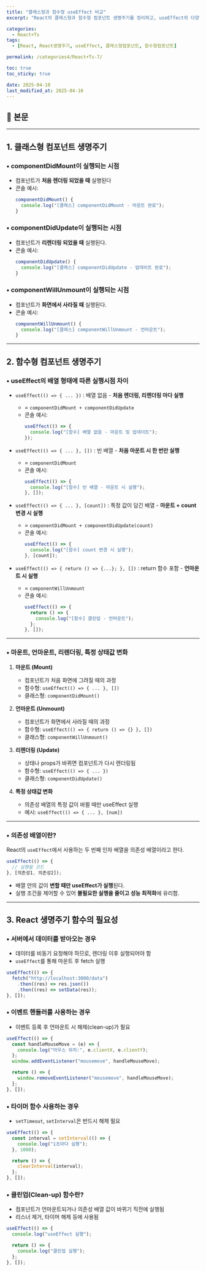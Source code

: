 ```yaml
---
title: "클래스형과 함수형 useEffect 비교"
excerpt: "React의 클래스형과 함수형 컴포넌트 생명주기를 정리하고, useEffect의 다양한 실행 시점과 클린업(clean-up) 함수를 정리해 봤습니다."

categories:
  - React+Ts
tags:
  - [React, React생명주기, useEffect, 클래스형컴포넌트, 함수형컴포넌트]

permalink: /categories4/React+Ts-7/

toc: true
toc_sticky: true

date: 2025-04-10
last_modified_at: 2025-04-10
---
```


## 🦥 본문

---

## 1. 클래스형 컴포넌트 생명주기

### • componentDidMount이 실행되는 시점

- 컴포넌트가 **처음 렌더링 되었을 때** 실행된다
- 콘솔 예시:
  ```js
  componentDidMount() {
    console.log("[클래스] componentDidMount - 마운트 완료");
  }
  ```

### • componentDidUpdate이 실행되는 시점

- 컴포넌트가 **리렌더링 되었을 때** 실행된다.
- 콘솔 예시:
  ```js
  componentDidUpdate() {
    console.log("[클래스] componentDidUpdate - 업데이트 완료");
  }
  ```

### • componentWillUnmount이 실행되는 시점

- 컴포넌트가 **화면에서 사라질 때** 실행된다.
- 콘솔 예시:
  ```js
  componentWillUnmount() {
    console.log("[클래스] componentWillUnmount - 언마운트");
  }
  ```

---

## 2. 함수형 컴포넌트 생명주기

### • useEffect의 배열 형태에 따른 실행시점 차이

- `useEffect(() => { ... })` : 배열 없음 - **처음 렌더링, 리렌더링 마다 실행**

  - = `componentDidMount + componentDidUpdate`
  - 콘솔 예시:
    ```js
    useEffect(() => {
      console.log("[함수] 배열 없음 - 마운트 및 업데이트");
    });
    ```

- `useEffect(() => { ... }, [])` : 빈 배열 - **처음 마운트 시 한 번만 실행**

  - = `componentDidMount`
  - 콘솔 예시:
    ```js
    useEffect(() => {
      console.log("[함수] 빈 배열 - 마운트 시 실행");
    }, []);
    ```

- `useEffect(() => { ... }, [count])` : 특정 값이 담긴 배열 - **마운트 + count 변경 시 실행**

  - = `componentDidMount + componentDidUpdate(count)`
  - 콘솔 예시:
    ```js
    useEffect(() => {
      console.log("[함수] count 변경 시 실행");
    }, [count]);
    ```

- `useEffect(() => { return () => {...}; }, [])` : return 함수 포함 - **언마운트 시 실행**
  - = `componentWillUnmount`
  - 콘솔 예시:
    ```js
    useEffect(() => {
      return () => {
        console.log("[함수] 클린업 - 언마운트");
      };
    }, []);
    ```

---

### • 마운트, 언마운트, 리렌더링, 특정 상태값 변화

1. **마운트 (Mount)**

   - 컴포넌트가 처음 화면에 그려질 때의 과정
   - 함수형: `useEffect(() => { ... }, [])`
   - 클래스형: `componentDidMount()`

2. **언마운트 (Unmount)**

   - 컴포넌트가 화면에서 사라질 때의 과정
   - 함수형: `useEffect(() => { return () => {} }, [])`
   - 클래스형: `componentWillUnmount()`

3. **리렌더링 (Update)**

   - 상태나 props가 바뀌면 컴포넌트가 다시 렌더링됨
   - 함수형: `useEffect(() => { ... })`
   - 클래스형: `componentDidUpdate()`

4. **특정 상태값 변화**
   - 의존성 배열의 특정 값이 바뀔 때만 useEffect 실행
   - 예시: `useEffect(() => { ... }, [num])`

---

### • 의존성 배열이란?

React의 `useEffect`에서 사용하는 두 번째 인자 배열을 의존성 배열이라고 한다.

```js
useEffect(() => {
  // 실행될 코드
}, [의존성1, 의존성2]);
```

- 배열 안의 값이 **변할 때만 useEffect가 실행**된다.
- 실행 조건을 제어할 수 있어 **불필요한 실행을 줄이고 성능 최적화**에 유리함.

---

## 3. React 생명주기 함수의 필요성

### • 서버에서 데이터를 받아오는 경우

- 데이터를 비동기 요청해야 하므로, 렌더링 이후 실행되어야 함
- `useEffect`를 통해 마운트 후 fetch 실행

```js
useEffect(() => {
  fetch("http://localhost:3000/data")
    .then((res) => res.json())
    .then((res) => setData(res));
}, []);
```

### • 이벤트 핸들러를 사용하는 경우

- 이벤트 등록 후 언마운트 시 해제(clean-up)가 필요

```js
useEffect(() => {
  const handleMouseMove = (e) => {
    console.log("마우스 위치:", e.clientX, e.clientY);
  };
  window.addEventListener("mousemove", handleMouseMove);

  return () => {
    window.removeEventListener("mousemove", handleMouseMove);
  };
}, []);
```

### • 타이머 함수 사용하는 경우

- `setTimeout`, `setInterval`은 반드시 해제 필요

```js
useEffect(() => {
  const interval = setInterval(() => {
    console.log("1초마다 실행");
  }, 1000);

  return () => {
    clearInterval(interval);
  };
}, []);
```

### • 클린업(Clean-up) 함수란?

- 컴포넌트가 언마운트되거나 의존성 배열 값이 바뀌기 직전에 실행됨
- 리스너 제거, 타이머 해제 등에 사용됨

```js
useEffect(() => {
  console.log("useEffect 실행");

  return () => {
    console.log("클린업 실행");
  };
}, []);
```
